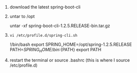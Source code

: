 1. download the latest spring-boot-cli
2. untar to /opt

    untar -xf spring-boot-cli-1.2.5.RELEASE-bin.tar.gz

3. `vi /etc/profile.d/spring-cli.sh`

    !/bin/bash
    export SPRING_HOME=/opt/spring-1.2.5.RELEASE
    PATH=${SPRING_HOME}/bin:${PATH}
    export PATH
    
4. restart the terminal or source .bashrc (this is where I source /etc/profile.d)
